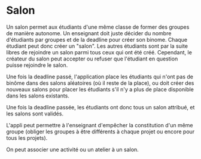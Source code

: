 #  Salon

Un salon permet aux étudiants d'une même classe de former des groupes de manière autonome.
Un enseignant doit juste décider du nombre d'étudiants par groupes et de la deadline pour créer son binome.
Chaque étudiant peut donc créer un "salon". Les autres étudiants sont par la suite libres de rejoindre un salon parmi tous ceux qui ont été créé. Cependant, le créateur du salon peut accepter ou refuser que l'étudiant en question puisse rejoindre le salon.

Une fois la deadline passé, l'application place les étudiants qui n'ont pas de binôme dans des salons aléatoires (où il reste de la place), ou doit créer des nouveaux salons pour placer les étudiants s'il n'y a plus de place disponible dans les salons existants.

Une fois la deadline passée, les étudiants ont donc tous un salon attribué, et les salons sont validés.

L'appli peut permettre à l'enseignant d'empêcher la constitution d'un même groupe (obliger les groupes à être différents à chaque projet ou encore pour tous les projets).

On peut associer une activité ou un atelier à un salon. 

<!--- 
Author : Hugo
Validator : Jordan
-->
